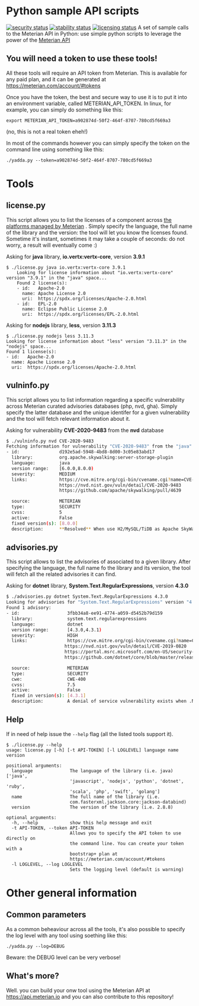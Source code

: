 # Python sample API scripts
[![security status](https://qa.meterian.com/badge/pb/078ce957-e8d3-4e6e-beae-bb9cf566bc56/security)](https://qa.meterian.com/projects/?pid=078ce957-e8d3-4e6e-beae-bb9cf566bc56) [![stability status](https://qa.meterian.com/badge/pb/078ce957-e8d3-4e6e-beae-bb9cf566bc56/stability)](https://qa.meterian.com/projects/?pid=078ce957-e8d3-4e6e-beae-bb9cf566bc56) [![licensing status](https://qa.meterian.com/badge/pb/078ce957-e8d3-4e6e-beae-bb9cf566bc56/licensing)](https://qa.meterian.com/projects/?pid=078ce957-e8d3-4e6e-beae-bb9cf566bc56)
A set of sample calls to the Meterian API in Python: use simple python scripts to leverage the power of the [Meterian API](http://api.meterian.io)

## You will need a token to use these tools!

All these tools will require an API token from Meterian. This is available for any paid plan, and it can be generated at  https://meterian.com/account/#tokens

Once you have the token, the best and secure way to use it is to put it into an environment variable, called METERIAN_API_TOKEN. In linux, for example, you can simply do something like this:

    export METERIAN_API_TOKEN=a902874d-50f2-464f-8707-780cd5f669a3
(no, this is not a real token eheh!)

In most of the commands however you can simply specify the token on the command line using something like this:

    ./yadda.py --token=a902874d-50f2-464f-8707-780cd5f669a3

# Tools

## license&#46;py
This script allows you to list the licenses of a component across [the platforms managed by Meterian](https://www.meterian.com/integrations.html#languages) . Simply specify the language, the full name of the library and the version: the tool will let you know the licenses found. Sometime it's instant, sometimes it may take a couple of seconds: do not worry, a result will eventually come :)

Asking for **java** library, **io.vertx:vertx-core**, version **3.9.1**

    $ ./license.py java io.vertx:vertx-core 3.9.1
        Looking for license information about "io.vertx:vertx-core" version "3.9.1" in the "java" space...
        Found 2 license(s):
        - id:   Apache-2.0
          name: Apache License 2.0
          uri:  https://spdx.org/licenses/Apache-2.0.html
        - id:   EPL-2.0
          name: Eclipse Public License 2.0
          uri:  https://spdx.org/licenses/EPL-2.0.html

Asking for **nodejs** library, **less**, version **3.11.3**

    $ ./license.py nodejs less 3.11.3
    Looking for license information about "less" version "3.11.3" in the "nodejs" space...
    Found 1 license(s):
    - id:   Apache-2.0
      name: Apache License 2.0
      uri:  https://spdx.org/licenses/Apache-2.0.html

## vulninfo&#46;py
This script allows you to list information regarding a specific vulnerability across Meterian curated advisories databases (php, nvd, gha). Simply specify the latter database and the unique identifer for a given vulnerability and the tool will fetch relevant information about it.

Asking for vulnerability **CVE-2020-9483** from the **nvd** database

```bash
$ ./vulninfo.py nvd CVE-2020-9483
Fetching information for vulnerability "CVE-2020-9483" from the "java" database...
- id:               d192e5ad-5948-4bd8-8d00-3c05e83abd17
  library:          org.apache.skywalking:server-storage-plugin
  language:         java
  version range:    [6.0.0,8.0.0)
  severity:         MEDIUM
  links:            https://cve.mitre.org/cgi-bin/cvename.cgi?name=CVE-2020-9483
                    https://nvd.nist.gov/vuln/detail/CVE-2020-9483
                    https://github.com/apache/skywalking/pull/4639

  source:           METERIAN
  type:             SECURITY
  cvss:             5
  active:           False
  fixed version(s): [8.0.0]
  description:      **Resolved** When use H2/MySQL/TiDB as Apache SkyWalking storage, the metadata query through GraphQL protocol, there is a SQL injection vulnerability, which allows to access unpexcted data. Apache SkyWalking 6.0.0 to 6.6.0, 7.0.0 H2/MySQL/TiDB storage implementations don't use the appropriate way to set SQL parameters.
```

## advisories&#46;py
This script allows to list the advisories of associated to a given library. After specifying the language, the full name fo the library and its version, the tool will fetch all the related advisories it can find.

Asking for **dotnet** library, **System.Text.RegularExpressions**, version **4.3.0**

```bash
$ ./advisories.py dotnet System.Text.RegularExpressions 4.3.0
Looking for advisories for "System.Text.RegularExpressions" version "4.3.0" in the "dotnet" space...
Found 1 advisory:
- id:                  3fbb34a8-ee91-4774-a059-d5452b79d159
  library:             system.text.regularexpressions
  language:            dotnet
  version range:       [4.3.0,4.3.1)
  severity:            HIGH
  links:               https://cve.mitre.org/cgi-bin/cvename.cgi?name=CVE-2019-0820
                      https://nvd.nist.gov/vuln/detail/CVE-2019-0820
                      https://portal.msrc.microsoft.com/en-US/security-guidance/advisory/CVE-2019-0820
                      https://github.com/dotnet/core/blob/master/release-notes/2.2/2.2.5/2.2.5.md

  source:              METERIAN
  type:                SECURITY
  cwe:                 CWE-400
  cvss:                7.5
  active:              False
  fixed in version(s): [4.3.1]
  description:         A denial of service vulnerability exists when .NET Core improperly process RegEx strings. An attacker who successfully exploited this vulnerability could cause a denial of service against a .NET application. A remote unauthenticated attacker could exploit this vulnerability by issuing specially crafted requests to a .NET Core application.
```

## Help
If in need of help issue the `--help` flag (all the listed tools support it).

    $ ./license.py --help
    usage: license.py [-h] [-t API-TOKEN] [-l LOGLEVEL] language name version

    positional arguments:
      language              The language of the library (i.e. java) ['java',
                            'javascript', 'nodejs', 'python', 'dotnet', 'ruby',
                            'scala', 'php', 'swift', 'golang']
      name                  The full name of the library (i.e.
                            com.fasterxml.jackson.core:jackson-databind)
      version               The version of the library (i.e. 2.8.8)

    optional arguments:
      -h, --help            show this help message and exit
      -t API-TOKEN, --token API-TOKEN
                            Allows you to specify the API token to use directly on
                            the command line. You can create your token with a
                            bootstrap+ plan at
                            https://meterian.com/account/#tokens
      -l LOGLEVEL, --log LOGLEVEL
                            Sets the logging level (default is warning)


# Other general information
## Common parameters
As a common beheaviour across all the tools, it's also possible to specify the log level with any tool using  soething like this:

    ./yadda.py --log=DEBUG
Beware: the DEBUG level can be very verbose!


## What's more?
Well. you can build your onw tool using the Meterian API at https://api.meterian.io and you can also contribute to this repository!

